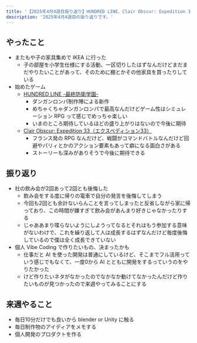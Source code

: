 ```yaml
---
title: '【2025年4月4週目振り返り】HUNDRED LINE、Clair Obscur: Expedition 33'
description: '2025年4月4週目の振り返りです。'
---
```


## やったこと

- またもや子の家具集めで IKEA に行った
  - 子の部屋を小学生仕様にする活動、一区切りしたはずなんだけどまだまだやりたいことがあって、そのために棚とかその他家具を買ったりしている
- 始めたゲーム
  - [HUNDRED LINE -最終防衛学園-](https://hundred-line.com/)
    - ダンガンロンパ制作陣による新作
    - めちゃくちゃダンガンロンパで最高なんだけどゲーム性はシミュレーション RPG って感じでめっちゃ楽しい
    - いまのところ期待しているほどの盛り上がりはないので今後に期待
  - [Clair Obscur: Expedition 33（エクスペディション33）](https://expedition33.sega.jp/)
    - フランス発の RPG なんだけど、戦闘がコマンドバトルなんだけど回避やパリィとかのアクション要素もあって癖になる面白さがある
    - ストーリーも深みがありそうで今後に期待できる

## 振り返り

- 社の飲み会が2回あって2回とも後悔した
  - 飲み会をする度に帰りの電車で自分の発言を後悔してしまう
  - 今回も2回とも余計ないらんことを言ってしまったと反省しながら家に帰っており、この時間が嫌すぎて飲み会があんまり好きじゃなかったりする
  - じゃああまり喋らないようにしようってなるとそれはもう参加する意味がないわけで、これを繰り返して人は成長するはずなんだけど毎度後悔しているので僕は全く成長できていない
- 個人 Vibe Coding で作りたいもの、決まったかも
  - 仕事だと AI を使った開発は普通にしているけど、そこまでフル活用っていう感じでもなくて、一度0から AI とともに開発をするっていうのをやりたかった
  - けど作りたいネタがなかったのでなかなか動けてなかったんだけど作りたいものが見つかったので来週やってみることにする

## 来週やること

- 毎日10分だけでも良いから blender or Unity に触る
- 毎日制作物のアイディアをメモする
- 個人開発のプロダクトを作る
